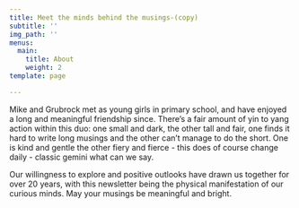 ```yaml
---
title: Meet the minds behind the musings-(copy)
subtitle: ''
img_path: ''
menus:
  main:
    title: About
    weight: 2
template: page

---
```

Mike and Grubrock met as young girls in primary school, and have enjoyed a long and meaningful friendship since. There’s a fair amount of yin to yang action within this duo: one small and dark, the other tall and fair, one finds it hard to write long musings and the other can’t manage to do the short. One is kind and gentle the other fiery and fierce - this does of course change daily - classic gemini what can we say. 

Our willingness to explore and positive outlooks have drawn us together for over 20 years, with this newsletter being the physical manifestation of our curious minds. May your musings be meaningful and bright.